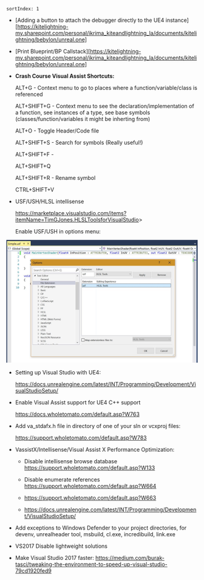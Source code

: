     sortIndex: 1

- [Adding a button to attach the debugger directly to the UE4 instance][https://kitelightning-my.sharepoint.com/personal/ikrima_kiteandlightning_la/documents/kitelightning/bebylon/unreal.one]

- [Print Blueprint/BP Callstack][https://kitelightning-my.sharepoint.com/personal/ikrima_kiteandlightning_la/documents/kitelightning/bebylon/unreal.one]


- **Crash Course Visual Assist Shortcuts:**

  ALT+G - Context menu to go to places where a function/variable/class is referenced

  ALT+SHIFT+G - Context menu to see the declaration/implementation of a function, see instances of a type, see base symbols (classes/function/variables it might be inherting from)

  ALT+O - Toggle Header/Code file

  ALT+SHIFT+S - Search for symbols (Really useful!)

  ALT+SHIFT+F -

  ALT+SHIFT+Q

  ALT+SHIFT+R - Rename symbol

  CTRL+SHIFT+V

- USF/USH/HLSL intellisense

  <https://marketplace.visualstudio.com/items?itemName=TimGJones.HLSLToolsforVisualStudio>>

  Enable USF/USH in options menu:

![](/../../assets/VSTipsUE4_Overview.jpg)

- Setting up Visual Studio with UE4:

  <https://docs.unrealengine.com/latest/INT/Programming/Development/VisualStudioSetup/>


- Enable Visual Assist support for UE4 C++ support

  <https://docs.wholetomato.com/default.asp?W763>


- Add va_stdafx.h file in directory of one of your sln or vcxproj files:

  <https://support.wholetomato.com/default.asp?W783>


- VassistX/Intellisense/Visual Assist X Performance Optimization:

  - Disable intellisense browse database <https://support.wholetomato.com/default.asp?W133>

  - Disable enumerate references <https://support.wholetomato.com/default.asp?W664>

  - <https://support.wholetomato.com/default.asp?W663>

  - <https://docs.unrealengine.com/latest/INT/Programming/Development/VisualStudioSetup/>


- Add exceptions to Windows Defender to your project directories, for devenv, unrealheader tool, msbuild, cl.exe, incredibuild, link.exe


- VS2017 Disable lightweight solutions


- Make Visual Studio 2017 faster: <https://medium.com/burak-tasci/tweaking-the-environment-to-speed-up-visual-studio-79cd1920fed9>
